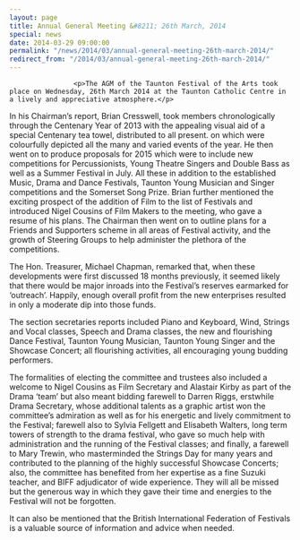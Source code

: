 ```yaml
---
layout: page
title: Annual General Meeting &#8211; 26th March, 2014
special: news
date: 2014-03-29 09:00:00
permalink: "/news/2014/03/annual-general-meeting-26th-march-2014/"
redirect_from: "/2014/03/annual-general-meeting-26th-march-2014/"
---
```

<section>

                    
                    <p>The AGM of the Taunton Festival of the Arts took place on Wednesday, 26th March 2014 at the Taunton Catholic Centre in a lively and appreciative atmosphere.</p>
<p>In his Chairman’s report, Brian Cresswell, took members chronologically through the Centenary Year of 2013 with the appealing visual aid of a special Centenary tea towel, distributed to all present. on which were colourfully depicted all the many and varied events of the year. He then went on to produce proposals for 2015 which were to include new competitions for Percussionists, Young Theatre Singers and Double Bass as well as a Summer Festival in July. All these in addition to the established Music, Drama and Dance Festivals, Taunton Young Musician and Singer competitions and the Somerset Song Prize. Brian further mentioned the exciting prospect of the addition of Film to the list of Festivals and introduced Nigel Cousins of Film Makers to the meeting, who gave a resume of his plans. The Chairman then went on to outline plans for a Friends and Supporters scheme in all areas of Festival activity, and the growth of Steering Groups to help administer the plethora of the competitions.</p>
<p>The Hon. Treasurer, Michael Chapman, remarked that, when these developments were first discussed 18 months previously, it seemed likely that there would be major inroads into the Festival’s reserves earmarked for ‘outreach’. Happily, enough overall profit from the new enterprises resulted in only a moderate dip into those funds.</p>
<p>The section secretaries reports included Piano and Keyboard, Wind, Strings and Vocal classes, Speech and Drama classes, the new and flourishing Dance Festival, Taunton Young Musician, Taunton Young Singer and the Showcase Concert; all flourishing activities, all encouraging young budding performers. </p>
<p>The formalities of electing the committee and trustees also included a welcome to Nigel Cousins as Film Secretary and Alastair Kirby as part of the Drama ‘team’ but also meant bidding farewell to Darren Riggs, erstwhile Drama Secretary, whose additional talents as a graphic artist won the committee’s admiration as well as for his energetic and lively commitment to the Festival; farewell also to Sylvia Fellgett and Elisabeth Walters, long term towers of strength to the drama festival, who gave so much help with administration and the running of the Festival classes; and finally, a farewell to Mary Trewin, who masterminded the Strings Day for many years and contributed to the planning of the highly successful Showcase Concerts; also, the committee has benefited from her expertise as a fine Suzuki teacher, and BIFF adjudicator of wide experience. They will all be missed but the generous way in which they gave their time and energies to the Festival will not be forgotten.</p>
<p>It can also be mentioned that the British International Federation of Festivals is a valuable source of information and advice when needed.</p>

                
</section>
